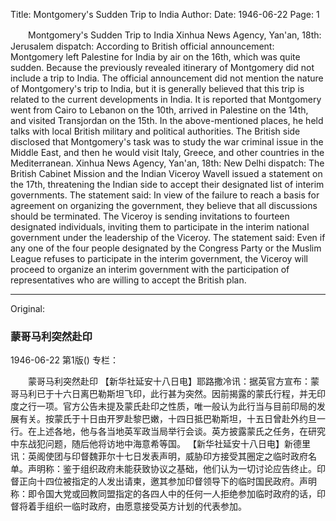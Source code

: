 Title: Montgomery's Sudden Trip to India
Author:
Date: 1946-06-22
Page: 1

　　Montgomery's Sudden Trip to India
    Xinhua News Agency, Yan'an, 18th: Jerusalem dispatch: According to British official announcement: Montgomery left Palestine for India by air on the 16th, which was quite sudden. Because the previously revealed itinerary of Montgomery did not include a trip to India. The official announcement did not mention the nature of Montgomery's trip to India, but it is generally believed that this trip is related to the current developments in India. It is reported that Montgomery went from Cairo to Lebanon on the 10th, arrived in Palestine on the 14th, and visited Transjordan on the 15th. In the above-mentioned places, he held talks with local British military and political authorities. The British side disclosed that Montgomery's task was to study the war criminal issue in the Middle East, and then he would visit Italy, Greece, and other countries in the Mediterranean.
    Xinhua News Agency, Yan'an, 18th: New Delhi dispatch: The British Cabinet Mission and the Indian Viceroy Wavell issued a statement on the 17th, threatening the Indian side to accept their designated list of interim governments. The statement said: In view of the failure to reach a basis for agreement on organizing the government, they believe that all discussions should be terminated. The Viceroy is sending invitations to fourteen designated individuals, inviting them to participate in the interim national government under the leadership of the Viceroy. The statement said: Even if any one of the four people designated by the Congress Party or the Muslim League refuses to participate in the interim government, the Viceroy will proceed to organize an interim government with the participation of representatives who are willing to accept the British plan.



<hr /> 

Original: 


### 蒙哥马利突然赴印

1946-06-22
第1版()
专栏：

　　蒙哥马利突然赴印
    【新华社延安十八日电】耶路撒冷讯：据英官方宣布：蒙哥马利已于十六日离巴勒斯坦飞印，此行甚为突然。因前揭露的蒙氏行程，并无印度之行一项。官方公告未提及蒙氏赴印之性质，唯一般认为此行当与目前印局的发展有关。按蒙氏于十日由开罗赴黎巴嫩，十四日抵巴勒斯坦，十五日曾赴外约旦一行。在上述各地，他与各当地英军政当局举行会谈。英方披露蒙氏之任务，在研究中东战犯问题，随后他将访地中海意希等国。
    【新华社延安十八日电】新德里讯：英阁使团与印督魏菲尔十七日发表声明，威胁印方接受其圈定之临时政府名单。声明称：鉴于组织政府未能获致协议之基础，他们认为一切讨论应告终止。印督正向十四位被指定的人发出请柬，邀其参加印督领导下的临时国民政府。声明称：即令国大党或回教同盟指定的各四人中的任何一人拒绝参加临时政府的话，印督将着手组织一临时政府，由愿意接受英方计划的代表参加。
